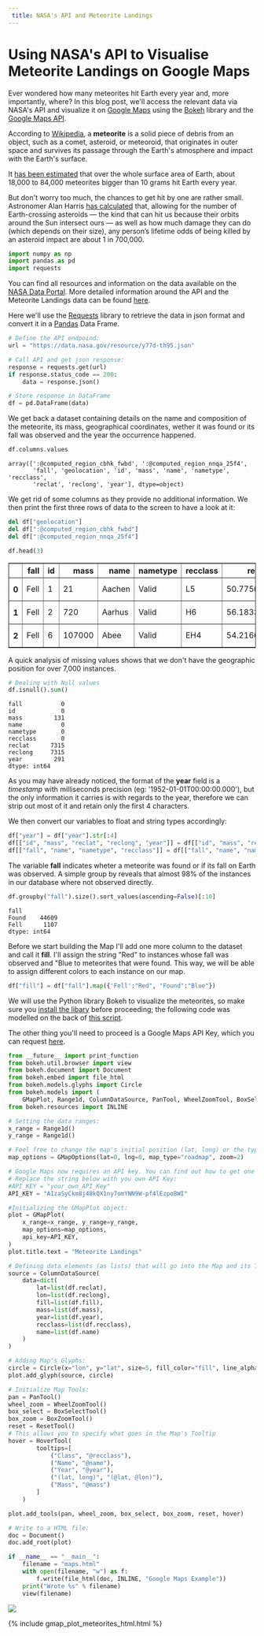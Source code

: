 ```yaml
---
 title: NASA's API and Meteorite Landings
---
```


Using NASA's API to Visualise Meteorite Landings on Google Maps
===

Ever wondered how many meteorites hit Earth every year and, more importantly, where? In this blog post, we'll access the relevant data via NASA's API and visualize it on <a href="https://data.nasa.gov/">Google Maps</a> using the <a href="http://bokeh.pydata.org/en/latest/">Bokeh</a> library and the <a href="https://developers.google.com/maps/">Google Maps API</a>.

According to <a href="https://en.wikipedia.org/wiki/Meteorite">Wikipedia</a>, a <b>meteorite</b> is a solid piece of debris from an object, such as a comet, asteroid, or meteoroid, that originates in outer space and survives its passage through the Earth's atmosphere and impact with the Earth's surface.

It <a href="http://curious.astro.cornell.edu/about-us/75-our-solar-system/comets-meteors-and-asteroids/meteorites/313-how-many-meteorites-hit-earth-each-year-intermediate">has been estimated</a> that over the whole surface area of Earth, about 18,000 to 84,000 meteorites bigger than 10 grams hit Earth every year.

But don't worry too much, the chances to get hit by one are rather small. Astronomer Alan Harris <a href="http://blogs.discovermagazine.com/badastronomy/2008/10/13/death-by-meteorite/#.V_24gUx95D-">has calculated</a> that, allowing for the number of Earth-crossing asteroids — the kind that can hit us because their orbits around the Sun intersect ours — as well as how much damage they can do (which depends on their size), any person’s lifetime odds of being killed by an asteroid impact are about 1 in 700,000.


```python
import numpy as np
import pandas as pd
import requests
```

You can find all resources and information on the data available on the <a href="https://data.nasa.gov/">NASA Data Portal</a>. More detailed information around the API and the Meteorite Landings data can be found <a href="https://dev.socrata.com/foundry/data.nasa.gov/y77d-th95">here</a>.

Here we'll use the <a href="http://docs.python-requests.org/en/master/">Requests</a> library to retrieve the data in json format and convert it in a <a href="http://pandas.pydata.org/">Pandas</a> Data Frame.


```python
# Define the API endpoind:
url = "https://data.nasa.gov/resource/y77d-th95.json"

# Call API and get json response:
response = requests.get(url)
if response.status_code == 200:
    data = response.json()

# Store response in DataFrame
df = pd.DataFrame(data)
```

We get back a dataset containing details on the name and composition of the meteorite, its mass, geographical coordinates, wether it was found or its fall was observed and the year the occurrence happened.


```python
df.columns.values
```




    array([':@computed_region_cbhk_fwbd', ':@computed_region_nnqa_25f4',
           'fall', 'geolocation', 'id', 'mass', 'name', 'nametype', 'recclass',
           'reclat', 'reclong', 'year'], dtype=object)



We get rid of some columns as they provide no additional information. 
We then print the first three rows of data to the screen to have a look at it:


```python
del df["geolocation"]
del df[":@computed_region_cbhk_fwbd"]
del df[":@computed_region_nnqa_25f4"]
```


```python
df.head(3)
```




<div>
<table border="1" class="dataframe">
  <thead>
    <tr style="text-align: right;">
      <th></th>
      <th>fall</th>
      <th>id</th>
      <th>mass</th>
      <th>name</th>
      <th>nametype</th>
      <th>recclass</th>
      <th>reclat</th>
      <th>reclong</th>
      <th>year</th>
    </tr>
  </thead>
  <tbody>
    <tr>
      <th>0</th>
      <td>Fell</td>
      <td>1</td>
      <td>21</td>
      <td>Aachen</td>
      <td>Valid</td>
      <td>L5</td>
      <td>50.775000</td>
      <td>6.083330</td>
      <td>1880-01-01T00:00:00.000</td>
    </tr>
    <tr>
      <th>1</th>
      <td>Fell</td>
      <td>2</td>
      <td>720</td>
      <td>Aarhus</td>
      <td>Valid</td>
      <td>H6</td>
      <td>56.183330</td>
      <td>10.233330</td>
      <td>1951-01-01T00:00:00.000</td>
    </tr>
    <tr>
      <th>2</th>
      <td>Fell</td>
      <td>6</td>
      <td>107000</td>
      <td>Abee</td>
      <td>Valid</td>
      <td>EH4</td>
      <td>54.216670</td>
      <td>-113.000000</td>
      <td>1952-01-01T00:00:00.000</td>
    </tr>
  </tbody>
</table>
</div>



A quick analysis of missing values shows that we don't have the geographic position for over 7,000 instances. 


```python
# Dealing with Null values
df.isnull().sum()
```




    fall           0
    id             0
    mass         131
    name           0
    nametype       0
    recclass       0
    reclat      7315
    reclong     7315
    year         291
    dtype: int64



As you may have already noticed, the format of the <b>year</b> field is a <i>timestamp</i> with milliseconds precision (eg: '1952-01-01T00:00:00.000'), but the only information it carries is with regards to the year, therefore we can strip out most of it and retain only the first 4 characters.

We then convert our variables to float and string types accordingly:


```python
df["year"] = df["year"].str[:4]
df[["id", "mass", "reclat", "reclong", "year"]] = df[["id", "mass", "reclat", "reclong", "year"]].astype(float)
df[["fall", "name", "nametype", "recclass"]] = df[["fall", "name", "nametype", "recclass"]].astype(str) 
```

The variable <b>fall</b> indicates wheter a meteorite was found or if its fall on Earth was observed. A simple group by reveals that almost 98% of the instances in our database where not observed directly.


```python
df.groupby("fall").size().sort_values(ascending=False)[:10]
```




    fall
    Found    44609
    Fell      1107
    dtype: int64



Before we start building the Map I'll add one more column to the dataset and call it <b>fill</b>. I'll assign the string "Red" to instances whose fall was observed and "Blue to meteorites that were found. This way, we will be able to assign different colors to each instance on our map.


```python
df["fill"] = df["fall"].map({'Fell':"Red", "Found":"Blue"})
```

We will use the Python library Bokeh to visualize the meteorites, so make sure you <a href="http://bokeh.pydata.org/en/latest/docs/installation.html">install the libary</a> before proceeding; the following code was modelled on the back of <a href="https://github.com/bokeh/bokeh/blob/0.12.0/examples/models/maps.py#L19-L27">this script</a>.

The other thing you'll need to proceed is a Google Maps API Key, which you can request <a href="https://developers.google.com/maps/documentation/javascript/get-api-key">here<a/>.


```python
from __future__ import print_function
from bokeh.util.browser import view
from bokeh.document import Document
from bokeh.embed import file_html
from bokeh.models.glyphs import Circle
from bokeh.models import (
    GMapPlot, Range1d, ColumnDataSource, PanTool, WheelZoomTool, BoxSelectTool, BoxZoomTool, ResetTool, HoverTool, GMapOptions)
from bokeh.resources import INLINE
```


```python
# Setting the data ranges:
x_range = Range1d()
y_range = Range1d()

# Feel free to change the map's initial position (lat, long) or the type of map and level of initial zoom:
map_options = GMapOptions(lat=0, lng=0, map_type="roadmap", zoom=2)

# Google Maps now requires an API key. You can find out how to get one on the link above.
# Replace the string below with you own API Key:
#API_KEY = "your_own_API_Key"
API_KEY = "AIzaSyCkm8j48kQX1ny7omYNN9W-pf4lEzpoBWI"

#Initializing the GMapPlot object:
plot = GMapPlot(
    x_range=x_range, y_range=y_range,
    map_options=map_options,
    api_key=API_KEY,
)
plot.title.text = "Meteorite Landings"

# Defining data elements (as lists) that will go into the Map and its Tooltip:
source = ColumnDataSource(
    data=dict(
        lat=list(df.reclat),
        lon=list(df.reclong),
        fill=list(df.fill), 
        mass=list(df.mass), 
        year=list(df.year),
        recclass=list(df.recclass),
        name=list(df.name)
    )
)

# Adding Map's Glyphs:
circle = Circle(x="lon", y="lat", size=5, fill_color="fill", line_alpha=0)
plot.add_glyph(source, circle)

# Initialize Map Tools:
pan = PanTool()
wheel_zoom = WheelZoomTool()
box_select = BoxSelectTool()
box_zoom = BoxZoomTool()
reset = ResetTool()
# This allows you to specify what goes in the Map's Tooltip
hover = HoverTool(
        tooltips=[
            ("Class", "@recclass"),
            ("Name", "@name"),
            ("Year", "@year"),
            ("(lat, long)", "(@lat, @lon)"),
            ("Mass", "@mass")
        ]
    )

plot.add_tools(pan, wheel_zoom, box_select, box_zoom, reset, hover)

# Write to a HTML file:
doc = Document()
doc.add_root(plot)

if __name__ == "__main__":
    filename = "maps.html"
    with open(filename, "w") as f:
        f.write(file_html(doc, INLINE, "Google Maps Example"))
    print("Wrote %s" % filename)
    view(filename)
```
    
![](/assets/images/2016-10-07-nasa_api-meteorites/gmap_plot_meteorites.png)

{% include gmap_plot_meteorites_html.html %}